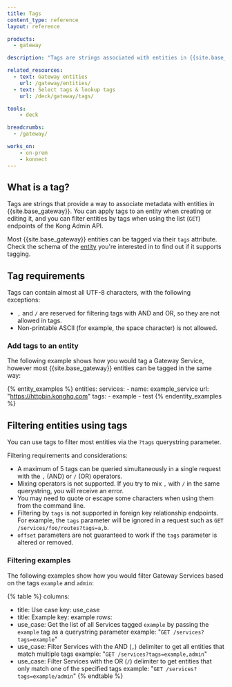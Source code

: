 ```yaml
---
title: Tags
content_type: reference
layout: reference

products:
  - gateway

description: "Tags are strings associated with entities in {{site.base_gateway}}, which you can use to filter entities on most `GET` endpoints."

related_resources:
  - text: Gateway entities
    url: /gateway/entities/
  - text: Select tags & lookup tags
    url: /deck/gateway/tags/

tools:
    - deck

breadcrumbs:
  - /gateway/

works_on:
    - on-prem
    - konnect
---
```


## What is a tag?

Tags are strings that provide a way to associate metadata with entities in {{site.base_gateway}}. 
You can apply tags to an entity when creating or editing it, and you can filter entities by tags 
when using the list (`GET`) endpoints of the Kong Admin API.

Most {{site.base_gateway}} entities can be tagged via their `tags` attribute. 
Check the schema of the [entity](/gateway/entities/) you're interested in to find out if it supports tagging.

## Tag requirements

Tags can contain almost all UTF-8 characters, with the following exceptions:

* `,` and `/` are reserved for filtering tags with AND and OR, so they are not allowed in tags.
* Non-printable ASCII (for example, the space character) is not allowed.

### Add tags to an entity

The following example shows how you would tag a Gateway Service, however most {{site.base_gateway}} entities can be tagged in the same way:

{% entity_examples %}
entities:
  services:
    - name: example_service
      url: "https://httpbin.konghq.com"
      tags: 
      - example
      - test
{% endentity_examples %}


## Filtering entities using tags

You can use tags to filter most entities via the `?tags` querystring parameter.

Filtering requirements and considerations:
* A maximum of 5 tags can be queried simultaneously in a single request with the `,` (AND) or `/` (OR) operators.
* Mixing operators is not supported. If you try to mix `,` with `/` in the same querystring,
you will receive an error.
* You may need to quote or escape some characters when using them from the command line.
* Filtering by `tags` is not supported in foreign key relationship endpoints. For example,
  the `tags` parameter will be ignored in a request such as `GET /services/foo/routes?tags=a,b`.
* `offset` parameters are not guaranteed to work if the `tags` parameter is altered or removed.

### Filtering examples 

The following examples show how you would filter Gateway Services based on the tags `example` and `admin`:
<!--vale off -->
{% table %}
columns:
  - title: Use case
    key: use_case
  - title: Example
    key: example
rows:
  - use_case: Get the list of all Services tagged `example` by passing the `example` tag as a querystring parameter
    example: "`GET /services?tags=example`"
  - use_case: Filter Services with the AND (`,`) delimiter to get all entities that match multiple tags
    example: "`GET /services?tags=example,admin`"
  - use_case: Filter Services with the OR (`/`) delimiter to get entities that only match one of the specified tags
    example: "`GET /services?tags=example/admin`"
{% endtable %}
<!--vale on -->